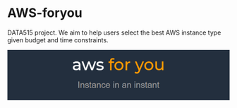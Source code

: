 # AWS-foryou
DATA515 project. We aim to help users select the best AWS instance type given budget and time constraints.

![logo file](./logo.PNG)

